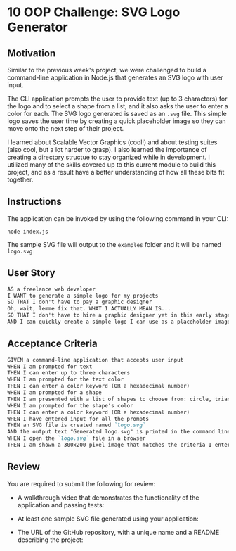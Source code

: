 # 10 OOP Challenge: SVG Logo Generator

## Motivation
Similar to the previous week's project, we were challenged to build a command-line application in Node.js that generates an SVG logo with user input. 

The CLI application prompts the user to provide text (up to 3 characters) for the logo and to select a shape from a list, and it also asks the user to enter a color for each. The SVG logo generated is saved as an `.svg` file. This simple logo saves the user time by creating a quick placeholder image so they can move onto the next step of their project.

I learned about Scalable Vector Graphics (cool!) and about testing suites (also cool, but a lot harder to grasp). I also learned the importance of creating a directory structue to stay organized while in development. I utilized many of the skills covered up to this current module to build this project, and as a result have a better understanding of how all these bits fit together.

## Instructions
The application can be invoked by using the following command in your CLI:

```
node index.js
```
The sample SVG file will output to the `examples` folder and it will be named `logo.svg`


## User Story

```md
AS a freelance web developer
I WANT to generate a simple logo for my projects
SO THAT I don't have to pay a graphic designer
Oh, wait, lemme fix that. WHAT I ACTUALLY MEAN IS...
SO THAT I don't have to hire a graphic designer yet in this early stage of my project
AND I can quickly create a simple logo I can use as a placeholder image while I continue coding
```

## Acceptance Criteria

```md
GIVEN a command-line application that accepts user input
WHEN I am prompted for text
THEN I can enter up to three characters
WHEN I am prompted for the text color
THEN I can enter a color keyword (OR a hexadecimal number)
WHEN I am prompted for a shape
THEN I am presented with a list of shapes to choose from: circle, triangle, and square
WHEN I am prompted for the shape's color
THEN I can enter a color keyword (OR a hexadecimal number)
WHEN I have entered input for all the prompts
THEN an SVG file is created named `logo.svg`
AND the output text "Generated logo.svg" is printed in the command line
WHEN I open the `logo.svg` file in a browser
THEN I am shown a 300x200 pixel image that matches the criteria I entered
```


## Review

You are required to submit the following for review:

* A walkthrough video that demonstrates the functionality of the application and passing tests:

* At least one sample SVG file generated using your application:

* The URL of the GitHub repository, with a unique name and a README describing the project:
